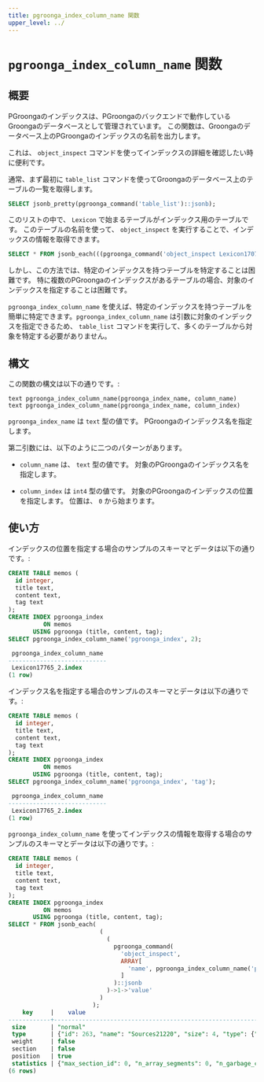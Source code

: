 ```yaml
---
title: pgroonga_index_column_name 関数
upper_level: ../
---
```


# `pgroonga_index_column_name` 関数

## 概要

PGroongaのインデックスは、PGroongaのバックエンドで動作しているGroongaのデータベースとして管理されています。
この関数は、Groongaのデータベース上のPGroongaのインデックスの名前を出力します。

これは、 `object_inspect` コマンドを使ってインデックスの詳細を確認したい時に便利です。

通常、まず最初に `table_list` コマンドを使ってGroongaのデータベース上のテーブルの一覧を取得します。

```sql
SELECT jsonb_pretty(pgroonga_command('table_list')::jsonb);
```

このリストの中で、 `Lexicon` で始まるテーブルがインデックス用のテーブルです。
このテーブルの名前を使って、 `object_inspect` を実行することで、インデックスの情報を取得できます。

```sql
SELECT * FROM jsonb_each(((pgroonga_command('object_inspect Lexicon17072_0.index')::jsonb)->1->'value'));
```

しかし、この方法では、特定のインデックスを持つテーブルを特定することは困難です。
特に複数のPGroongaのインデックスがあるテーブルの場合、対象のインデックスを指定することは困難です。

`pgroonga_index_column_name` を使えば、特定のインデックスを持つテーブルを簡単に特定できます。`pgroonga_index_column_name` は引数に対象のインデックスを指定できるため、 `table_list` コマンドを実行して、多くのテーブルから対象を特定する必要がありません。

## 構文

この関数の構文は以下の通りです。:

```text
text pgroonga_index_column_name(pgroonga_index_name, column_name)
text pgroonga_index_column_name(pgroonga_index_name, column_index)
```

`pgroonga_index_name` は `text` 型の値です。 PGroongaのインデックス名を指定します。

第二引数には、以下のように二つのパターンがあります。

* `column_name` は、 `text` 型の値です。 対象のPGroongaのインデックス名を指定します。

* `column_index` は `int4` 型の値です。 対象のPGroongaのインデックスの位置を指定します。
位置は、 `0` から始まります。

## 使い方

インデックスの位置を指定する場合のサンプルのスキーマとデータは以下の通りです。:

```sql
CREATE TABLE memos (
  id integer,
  title text,
  content text,
  tag text
);
CREATE INDEX pgroonga_index
          ON memos
       USING pgroonga (title, content, tag);
SELECT pgroonga_index_column_name('pgroonga_index', 2);

 pgroonga_index_column_name 
----------------------------
 Lexicon17765_2.index
(1 row)
```

インデックス名を指定する場合のサンプルのスキーマとデータは以下の通りです。:

```sql
CREATE TABLE memos (
  id integer,
  title text,
  content text,
  tag text
);
CREATE INDEX pgroonga_index
          ON memos
       USING pgroonga (title, content, tag);
SELECT pgroonga_index_column_name('pgroonga_index', 'tag');

 pgroonga_index_column_name 
----------------------------
 Lexicon17765_2.index
(1 row)
```

`pgroonga_index_column_name` を使ってインデックスの情報を取得する場合のサンプルのスキーマとデータは以下の通りです。:

```sql
CREATE TABLE memos (
  id integer,
  title text,
  content text,
  tag text
);
CREATE INDEX pgroonga_index
          ON memos
       USING pgroonga (title, content, tag);
SELECT * FROM jsonb_each(
                          (
                            (
                              pgroonga_command(
                                'object_inspect',
                                ARRAY[
                                  'name', pgroonga_index_column_name('pgroonga_index', 'tag')
                                ]
                              )::jsonb
                            )->1->'value'
                          )
                        );
    key     |    value
------------+----------------------------------------------------------------------------------------------
 size       | "normal"
 type       | {"id": 263, "name": "Sources21220", "size": 4, "type": {"id": 48, "name": "table:hash_key"}}
 weight     | false
 section    | false
 position   | true
 statistics | {"max_section_id": 0, "n_array_segments": 0, "n_garbage_chunks": [0, 0, 0, 0, 0, 0, 0, 0, 0, 0, 0, 0, 0, 0, 0], "total_chunk_size": 0, "n_buffer_segments": 0, "n_garbage_segments": 0, "max_in_use_chunk_id": 0, "max_array_segment_id": 0, "n_unmanaged_segments": 0, "max_buffer_segment_id": 0, "max_n_physical_segments": 131072, "next_physical_segment_id": 0, "max_in_use_physical_segment_id": 0}
(6 rows)
```
